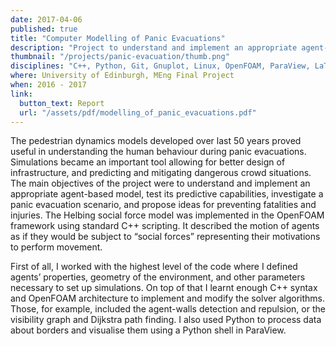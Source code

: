 ```yaml
---
date: 2017-04-06
published: true
title: "Computer Modelling of Panic Evacuations"
description: "Project to understand and implement an appropriate agent-based model, test its predictive capabilities, investigate a panic evacuation scenario, and propose ideas for preventing fatalities and injuries"
thumbnail: "/projects/panic-evacuation/thumb.png"
disciplines: "C++, Python, Git, Gnuplot, Linux, OpenFOAM, ParaView, LaTeX, Discrete simulations, Agent-based modelling, Verification and validation, Optimisation"
where: University of Edinburgh, MEng Final Project
when: 2016 - 2017
link:
  button_text: Report
  url: "/assets/pdf/modelling_of_panic_evacuations.pdf"
---
```


The pedestrian dynamics models developed over last 50 years proved useful in understanding the human behaviour during panic evacuations. Simulations became an important tool allowing for better design of infrastructure, and predicting and mitigating dangerous crowd situations. The main objectives of the project were to understand and implement an appropriate agent-based model, test its predictive capabilities, investigate a panic evacuation scenario, and propose ideas for preventing fatalities and injuries. The Helbing social force model was implemented in the OpenFOAM framework using standard C++ scripting. It described the motion of agents as if they would be subject to “social forces” representing their motivations to perform movement.

First of all, I worked with the highest level of the code where I defined agents’ properties, geometry of the environment, and other parameters necessary to set up simulations. On top of that I learnt enough C++ syntax and OpenFOAM architecture to implement and modify the solver algorithms. Those, for example, included the agent-walls detection and repulsion, or the visibility graph and Dijkstra path finding. I also used Python to process data about borders and visualise them using a Python shell in ParaView.